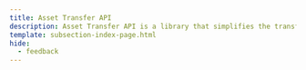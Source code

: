 ```yaml
---
title: Asset Transfer API
description: Asset Transfer API is a library that simplifies the transfer of assets for Substrate based chains. It provides methods for cross-chain and local transfers.
template: subsection-index-page.html
hide:
  - feedback
---
```

